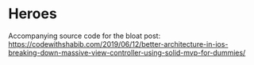 # Heroes

Accompanying source code for the bloat post:
 https://codewithshabib.com/2019/06/12/better-architecture-in-ios-breaking-down-massive-view-controller-using-solid-mvp-for-dummies/
